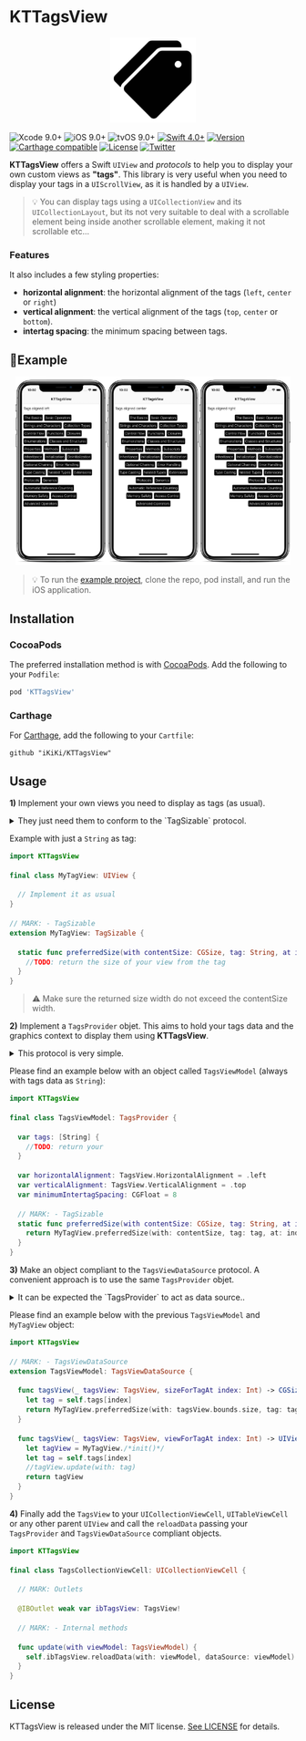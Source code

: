 # KTTagsView

<p align="center">
  <img alt="Reusable" src="logo.png" width="150" height="150"/>
</p>

![Xcode 9.0+](https://img.shields.io/badge/Xcode-9.0%2B-blue.svg)
![iOS 9.0+](https://img.shields.io/badge/iOS-9.0%2B-blue.svg)
![tvOS 9.0+](https://img.shields.io/badge/tvOS-9.0%2B-blue.svg)
<a href="https://developer.apple.com/swift"><img src="https://img.shields.io/badge/Swift-4.0%2B-orange.svg" alt="Swift 4.0+" /></a>
[![Version](https://img.shields.io/cocoapods/v/KTTagsView.svg?style=flat)](http://cocoapods.org/pods/KTTagsView)
[![Carthage compatible](https://img.shields.io/badge/Carthage-compatible-4BC51D.svg?style=flat)](https://github.com/Carthage/Carthage)
[![License](https://img.shields.io/cocoapods/l/KTTagsView.svg?style=flat)](https://github.com/iKiKi/KTTagsView/blob/master/LICENSE?raw=true)
[![Twitter](https://img.shields.io/badge/twitter-@kthoron-blue.svg?style=flat)](http://twitter.com/kthoron)

**KTTagsView** offers a Swift `UIView` and *protocols* to help you to display your own custom views as **"tags"**. This library is very useful when you need to display your tags in a `UIScrollView`, as it is handled by a `UIView`.

> 💡 You can display tags using a `UICollectionView` and its `UICollectionLayout`, but its not very suitable to deal with a scrollable element being inside another scrollable element, making it not scrollable etc...

### Features

It also includes a few styling properties:

- **horizontal alignment**: the horizontal alignment of the tags (`left`, `center` or `right`)
- **vertical alignment**: the vertical alignment of the tags (`top`, `center` or `bottom`).
- **intertag spacing**: the minimum spacing between tags.

## 📱Example

<p align="center"><img width=32% src="./Documentation/img/tags_left_iphonexspacegrey_portrait.png"><img width=32% src="./Documentation/img/tags_center_iphonexspacegrey_portrait.png"><img width=32% src="./Documentation/img/tags_right_iphonexspacegrey_portrait.png"></p>

> 💡 To run the [example project](https://github.com/iKiKi/KTTagsView/tree/master/Example), clone the repo, pod install, and run the iOS application.

## Installation

### CocoaPods

The preferred installation method is with [CocoaPods](http://cocoapods.org). Add the following to your `Podfile`:

```ruby
pod 'KTTagsView'
```

### Carthage

For [Carthage](https://github.com/Carthage/Carthage), add the following to your `Cartfile`:

```ogdl
github "iKiKi/KTTagsView"
```

## Usage

**1)** Implement your own views you need to display as tags (as usual).

<details>
<summary>They just need them to conform to the `TagSizable` protocol.</summary>

```swift
public protocol TagSizable: class {
  associatedtype Tag
  static func preferredSize(with contentSize: CGSize, tag: Tag, at index: Int) -> CGSize
}
```

> 💡 This protocol allows you to manipulate your own type representing a tag, through the `associatedtype`.
</details>

Example with just a `String` as tag:

```swift
import KTTagsView

final class MyTagView: UIView {

  // Implement it as usual
}

// MARK: - TagSizable
extension MyTagView: TagSizable {
  
  static func preferredSize(with contentSize: CGSize, tag: String, at index: Int) -> CGSize {
    //TODO: return the size of your view from the tag
  }
}
```

> ⚠️ Make sure the returned size width do not exceed the contentSize width.

**2)** Implement a `TagsProvider` objet. This aims to hold your tags data and the graphics context to display them using **KTTagsView**.

<details>
<summary>This protocol is very simple.</summary>

```swift
public protocol TagsProvider: TagSizable {
  var tags: [Tag] { get }
  var horizontalAlignment: TagsView.HorizontalAlignment { get }
  var verticalAlignment: TagsView.VerticalAlignment { get }
  var minimumIntertagSpacing: CGFloat { get }
}
```
- **tags**: the property holding tags data.
- **horizontalAlignment**: the horizontal alignment of the tags (left, center or right). This is `.left` by default.
- **verticalAlignment**: the vertical alignment of the tags (top, center or bottom). This is `.top` by default.
- **minimumIntertagSpacing**: the spacing between tags.

> 💡 Note that `TagsProvider` is himself `TagSizable`. In fact, it is expected the object to return the size provided by your views direclty.
</details>

Please find an example below with an object called `TagsViewModel` (always with tags data as `String`):

```swift
import KTTagsView

final class TagsViewModel: TagsProvider {
  
  var tags: [String] {
    //TODO: return your 
  }
  
  var horizontalAlignment: TagsView.HorizontalAlignment = .left
  var verticalAlignment: TagsView.VerticalAlignment = .top
  var minimumIntertagSpacing: CGFloat = 8
  
  // MARK: - TagSizable
  static func preferredSize(with contentSize: CGSize, tag: String, at index: Int) -> CGSize {
    return MyTagView.preferredSize(with: contentSize, tag: tag, at: index)
  }
}
```

**3)** Make an object compliant to the `TagsViewDataSource` protocol. A convenient approach is to use the same `TagsProvider` objet.

<details>
<summary>It can be expected the `TagsProvider` to act as data source..</summary>

```swift
public protocol TagsViewDataSource: class {
  func tagsView(_ tagsView: TagsView, sizeForTagAt index: Int) -> CGSize
  func tagsView(_ tagsView: TagsView, viewForTagAt index: Int) -> UIView
}
```

</details>

Please find an example below with the previous `TagsViewModel` and `MyTagView` object:

```swift
import KTTagsView

// MARK: - TagsViewDataSource
extension TagsViewModel: TagsViewDataSource {
  
  func tagsView(_ tagsView: TagsView, sizeForTagAt index: Int) -> CGSize {
    let tag = self.tags[index]
    return MyTagView.preferredSize(with: tagsView.bounds.size, tag: tag, at: index)
  }
  
  func tagsView(_ tagsView: TagsView, viewForTagAt index: Int) -> UIView {
    let tagView = MyTagView./*init()*/
    let tag = self.tags[index]
    //tagView.update(with: tag)
    return tagView
  }
}
```

**4)** Finally add the `TagsView` to your `UICollectionViewCell`, `UITableViewCell` or any other parent `UIView` and call the `reloadData` passing your `TagsProvider` and `TagsViewDataSource` compliant objects.

```swift
import KTTagsView

final class TagsCollectionViewCell: UICollectionViewCell {
  
  // MARK: Outlets

  @IBOutlet weak var ibTagsView: TagsView!
  
  // MARK: - Internal methods
  
  func update(with viewModel: TagsViewModel) {
    self.ibTagsView.reloadData(with: viewModel, dataSource: viewModel)
  }
}
```

## License

KTTagsView is released under the MIT license. [See LICENSE](https://github.com/iKiKi/KTTagsView/blob/master/LICENSE) for details.
